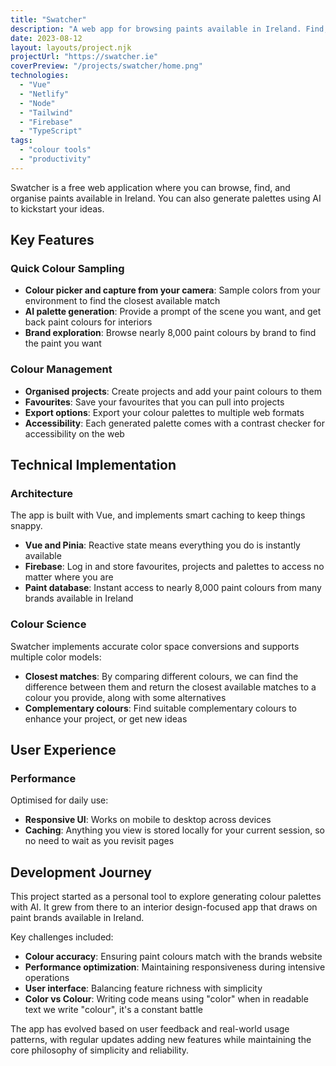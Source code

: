 ```yaml
---
title: "Swatcher"
description: "A web app for browsing paints available in Ireland. Find, browse and organise your paint projects."
date: 2023-08-12
layout: layouts/project.njk
projectUrl: "https://swatcher.ie"
coverPreview: "/projects/swatcher/home.png"
technologies:
  - "Vue"
  - "Netlify"
  - "Node"
  - "Tailwind"
  - "Firebase"
  - "TypeScript"
tags:
  - "colour tools"
  - "productivity"
---
```


Swatcher is a free web application where you can browse, find, and organise paints available in Ireland. You can also generate palettes using AI to kickstart your ideas.

## Key Features

### Quick Colour Sampling
- **Colour picker and capture from your camera**: Sample colors from your environment to find the closest available match
- **AI palette generation**: Provide a prompt of the scene you want, and get back paint colours for interiors
- **Brand exploration**: Browse nearly 8,000 paint colours by brand to find the paint you want


### Colour Management
- **Organised projects**: Create projects and add your paint colours to them
- **Favourites**: Save your favourites that you can pull into projects
- **Export options**: Export your colour palettes to multiple web formats
- **Accessibility**: Each generated palette comes with a contrast checker for accessibility on the web

## Technical Implementation

### Architecture
The app is built with Vue, and implements smart caching to keep things snappy.

- **Vue and Pinia**: Reactive state means everything you do is instantly available
- **Firebase**: Log in and store favourites, projects and palettes to access no matter where you are
- **Paint database**: Instant access to nearly 8,000 paint colours from many brands available in Ireland

### Colour Science
Swatcher implements accurate color space conversions and supports multiple color models:

- **Closest matches**: By comparing different colours, we can find the difference between them and return the closest available matches to a colour you provide, along with some alternatives
- **Complementary colours**: Find suitable complementary colours to enhance your project, or get new ideas

## User Experience

### Performance
Optimised for daily use:

- **Responsive UI**: Works on mobile to desktop across devices
- **Caching**: Anything you view is stored locally for your current session, so no need to wait as you revisit pages

## Development Journey

This project started as a personal tool to explore generating colour palettes with AI. It grew from there to an interior design-focused app that draws on paint brands available in Ireland.

Key challenges included:
- **Colour accuracy**: Ensuring paint colours match with the brands website
- **Performance optimization**: Maintaining responsiveness during intensive operations
- **User interface**: Balancing feature richness with simplicity
- **Color vs Colour**: Writing code means using "color" when in readable text we write "colour", it's a constant battle

The app has evolved based on user feedback and real-world usage patterns, with regular updates adding new features while maintaining the core philosophy of simplicity and reliability.
